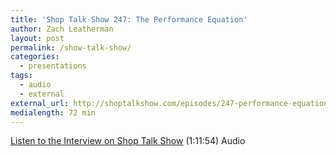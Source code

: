 ```yaml
---
title: 'Shop Talk Show 247: The Performance Equation'
author: Zach Leatherman
layout: post
permalink: /show-talk-show/
categories:
  - presentations
tags:
  - audio
  - external
external_url: http://shoptalkshow.com/episodes/247-performance-equation/
medialength: 72 min
---
```


[Listen to the Interview on Shop Talk Show](http://shoptalkshow.com/episodes/247-performance-equation/) (1:11:54) <span class="tag audio">Audio</span>


